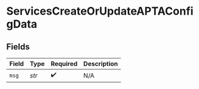 # ServicesCreateOrUpdateAPTAConfigData


## Fields

| Field              | Type               | Required           | Description        |
| ------------------ | ------------------ | ------------------ | ------------------ |
| `msg`              | *str*              | :heavy_check_mark: | N/A                |